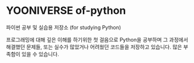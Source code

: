 # YOONIVERSE of-python
파이썬 공부 및 실습용 저장소 (for studying Python)

프로그래밍에 대해 깊은 이해를 하기위한 첫 걸음으로 Python을 공부하며
그 과정에서 해결했던 문제들, 또는 실수가 많았거나 어려웠던 코드들을 저장하고 있습니다.
많은 부족함이 있을 수 있습니다.
